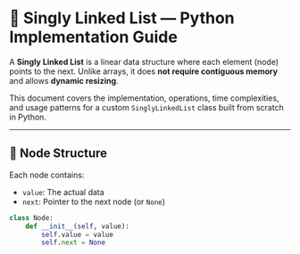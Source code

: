 # 🔗 Singly Linked List — Python Implementation Guide

A **Singly Linked List** is a linear data structure where each element (node) points to the next. Unlike arrays, it does **not require contiguous memory** and allows **dynamic resizing**.

This document covers the implementation, operations, time complexities, and usage patterns for a custom `SinglyLinkedList` class built from scratch in Python.

---

## 🧱 Node Structure

Each node contains:
- `value`: The actual data
- `next`: Pointer to the next node (or `None`)

```python
class Node:
    def __init__(self, value):
        self.value = value
        self.next = None
```